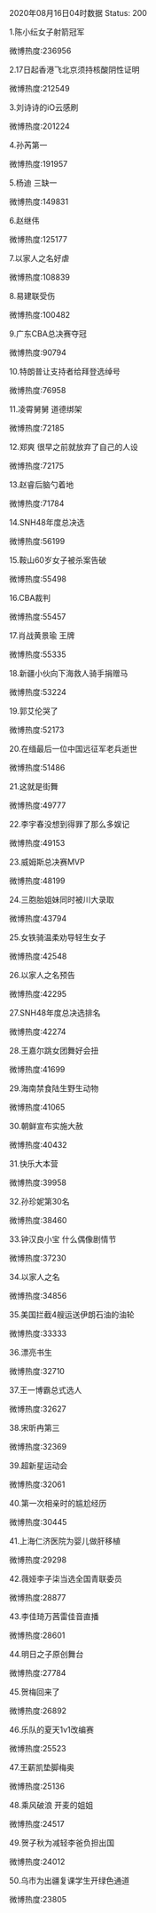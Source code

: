 2020年08月16日04时数据
Status: 200

1.陈小纭女子射箭冠军

微博热度:236956

2.17日起香港飞北京须持核酸阴性证明

微博热度:212549

3.刘诗诗的iO云感刷

微博热度:201224

4.孙芮第一

微博热度:191957

5.杨迪 三缺一

微博热度:149831

6.赵继伟

微博热度:125177

7.以家人之名好虐

微博热度:108839

8.易建联受伤

微博热度:100482

9.广东CBA总决赛夺冠

微博热度:90794

10.特朗普让支持者给拜登选绰号

微博热度:76958

11.凌霄舅舅 道德绑架

微博热度:72185

12.郑爽 很早之前就放弃了自己的人设

微博热度:72175

13.赵睿后脑勺着地

微博热度:71784

14.SNH48年度总决选

微博热度:56199

15.鞍山60岁女子被杀案告破

微博热度:55498

16.CBA裁判

微博热度:55457

17.肖战黄景瑜 王牌

微博热度:55335

18.新疆小伙向下海救人骑手捐赠马

微博热度:53224

19.郭艾伦哭了

微博热度:52173

20.在缅最后一位中国远征军老兵逝世

微博热度:51486

21.这就是街舞

微博热度:49777

22.李宇春没想到得罪了那么多娱记

微博热度:49153

23.威姆斯总决赛MVP

微博热度:48199

24.三胞胎姐妹同时被川大录取

微博热度:43794

25.女铁骑温柔劝导轻生女子

微博热度:42548

26.以家人之名预告

微博热度:42295

27.SNH48年度总决选排名

微博热度:42274

28.王嘉尔跳女团舞好会扭

微博热度:41699

29.海南禁食陆生野生动物

微博热度:41065

30.朝鲜宣布实施大赦

微博热度:40432

31.快乐大本营

微博热度:39958

32.孙珍妮第30名

微博热度:38460

33.钟汉良小宝 什么偶像剧情节

微博热度:37230

34.以家人之名

微博热度:34856

35.美国拦截4艘运送伊朗石油的油轮

微博热度:33333

36.漂亮书生

微博热度:32710

37.王一博霸总式选人

微博热度:32627

38.宋昕冉第三

微博热度:32369

39.超新星运动会

微博热度:32061

40.第一次相亲时的尴尬经历

微博热度:30445

41.上海仁济医院为婴儿做肝移植

微博热度:29298

42.薇娅李子柒当选全国青联委员

微博热度:28877

43.李佳琦万茜雷佳音直播

微博热度:28601

44.明日之子原创舞台

微博热度:27784

45.贺梅回来了

微博热度:26892

46.乐队的夏天1v1改编赛

微博热度:25523

47.王薪凯垫脚梅奥

微博热度:25136

48.乘风破浪 开麦的姐姐

微博热度:24517

49.贺子秋为减轻李爸负担出国

微博热度:24012

50.乌市为出疆复课学生开绿色通道

微博热度:23805

